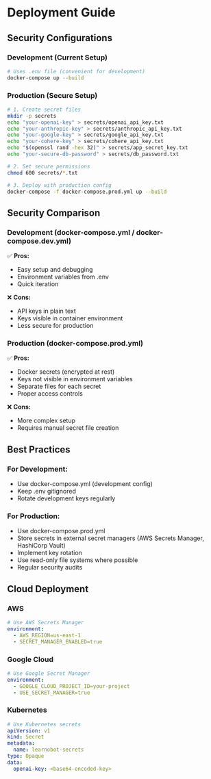 # Deployment Guide

## Security Configurations

### Development (Current Setup)
```bash
# Uses .env file (convenient for development)
docker-compose up --build
```

### Production (Secure Setup)
```bash
# 1. Create secret files
mkdir -p secrets
echo "your-openai-key" > secrets/openai_api_key.txt
echo "your-anthropic-key" > secrets/anthropic_api_key.txt
echo "your-google-key" > secrets/google_api_key.txt
echo "your-cohere-key" > secrets/cohere_api_key.txt
echo "$(openssl rand -hex 32)" > secrets/app_secret_key.txt
echo "your-secure-db-password" > secrets/db_password.txt

# 2. Set secure permissions
chmod 600 secrets/*.txt

# 3. Deploy with production config
docker-compose -f docker-compose.prod.yml up --build
```

## Security Comparison

### Development (docker-compose.yml / docker-compose.dev.yml)
✅ **Pros:**
- Easy setup and debugging
- Environment variables from .env
- Quick iteration

❌ **Cons:**
- API keys in plain text
- Keys visible in container environment
- Less secure for production

### Production (docker-compose.prod.yml)
✅ **Pros:**
- Docker secrets (encrypted at rest)
- Keys not visible in environment variables
- Separate files for each secret
- Proper access controls

❌ **Cons:**
- More complex setup
- Requires manual secret file creation

## Best Practices

### For Development:
- Use docker-compose.yml (development config)
- Keep .env gitignored
- Rotate development keys regularly

### For Production:
- Use docker-compose.prod.yml
- Store secrets in external secret managers (AWS Secrets Manager, HashiCorp Vault)
- Implement key rotation
- Use read-only file systems where possible
- Regular security audits

## Cloud Deployment

### AWS
```yaml
# Use AWS Secrets Manager
environment:
  - AWS_REGION=us-east-1
  - SECRET_MANAGER_ENABLED=true
```

### Google Cloud
```yaml
# Use Google Secret Manager
environment:
  - GOOGLE_CLOUD_PROJECT_ID=your-project
  - USE_SECRET_MANAGER=true
```

### Kubernetes
```yaml
# Use Kubernetes secrets
apiVersion: v1
kind: Secret
metadata:
  name: learnobot-secrets
type: Opaque
data:
  openai-key: <base64-encoded-key>
```
